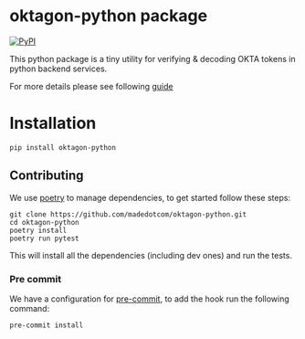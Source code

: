 # oktagon-python package

[![PyPI](https://img.shields.io/pypi/v/oktagon-python?logo=pypi&logoColor=white&style=for-the-badge)](https://pypi.org/project/oktagon-python/)

This python package is a tiny utility for verifying & decoding OKTA tokens in python backend services.

For more details please see following [guide](https://github.com/madedotcom/oktagon/docs/oktagon_integration.md)

# Installation

    pip install oktagon-python

## Contributing

We use [poetry](https://github.com/sdispater/poetry) to manage dependencies, to get started follow these steps:

    git clone https://github.com/madedotcom/oktagon-python.git
    cd oktagon-python
    poetry install
    poetry run pytest

This will install all the dependencies (including dev ones) and run the tests.

### Pre commit

We have a configuration for [pre-commit](https://github.com/pre-commit/pre-commit), to add the hook run the following command:

    pre-commit install
